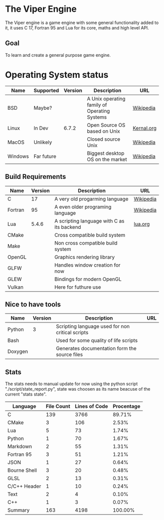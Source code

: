 
# The Viper Engine
The Viper engine is a game engine with some general functionality added to it,
it uses C 17, Fortran 95 and Lua for its core, maths and high level API.

## Goal
To learn and create a general purpose game engine.

# Operating System status

| Name    | Supported  | Version | Description                                    | URL                                                                              |
| ------- | ---------- | ------- | ---------------------------------------------- | -------------------------------------------------------------------------------- |
| BSD     | Maybe?     |         | A Unix operating family of Operating Systems   | [ Wikipedia ](https://en.wikipedia.org/wiki/Berkeley_Software_Distribution)      |
| Linux   | In Dev     | 6.7.2   | Open Source OS based on Unix                   | [ Kernal.org ](https://kernel.org/)                                              |
| MacOS   | Unlikely   |         | Closed source Unix                             | [ Wikipedia ](https://en.wikipedia.org/wiki/MacOS)                               |
| Windows | Far future |         | Biggest desktop OS on the market               | [ Wikipedia ](https://en.wikipedia.org/wiki/Microsoft_Windows)                   |

## Build Requirements

| Name    | Version | Description                                | URL                                                                   |
| ------- | ------- | ------------------------------------------ | --------------------------------------------------------------------- |
| C       | 17      | A very old progarming language             | [ Wikipedia ](https://en.wikipedia.org/wiki/C_(programming_language)) |
| Fortran | 95      | A even older programing language           | [ Wikipedia ](https://en.wikipedia.org/wiki/Fortran)                  |
| Lua     | 5.4.6   | A scripting language with C as its backend | [ lua.org ](https://www.lua.org/)                                     |
| CMake   |         | Cross compatible build system              |       |
| Make    |         | Non cross compatible build system          |       |
| OpenGL  |         | Graphics rendering library                 |       |
| GLFW    |         | Handles window creation for now            |       |
| GLEW    |         | Bindings for modern OpenGL                 |       |
| Vulkan  |         | Here for futhure use                       |       |


## Nice to have tools

| Name    | Version | Description                                       | URL   |
| ------- | ------- | ------------------------------------------------- | ----- |
| Python  | 3       | Scripting language used for non critical scripts  |       |
| Bash    |         | Used for some quality of life scripts             |       |
| Doxygen |         | Generates documentation form the source files     |       |

## Stats
The stats needs to manual update for now using the python script "./script/state_report.py",
state was choosen as its name beacuse of the current "stats state".

[](python-stats-start)

|  Language       | File Count | Lines of Code | Procentage |
| --------------- | ---------- | ------------- | ---------- |
| C               | 139        | 3766          | 89.71%     |
| CMake           | 3          | 106           | 2.53%      |
| Lua             | 5          | 73            | 1.74%      |
| Python          | 1          | 70            | 1.67%      |
| Markdown        | 2          | 55            | 1.31%      |
| Fortran 95      | 3          | 51            | 1.21%      |
| JSON            | 1          | 27            | 0.64%      |
| Bourne Shell    | 3          | 20            | 0.48%      |
| GLSL            | 2          | 13            | 0.31%      |
| C/C++ Header    | 1          | 10            | 0.24%      |
| Text            | 2          | 4             | 0.10%      |
| C++             | 1          | 3             | 0.07%      |
| Summary         | 163        | 4198          | 100.00%    |

[](python-stats-end)

